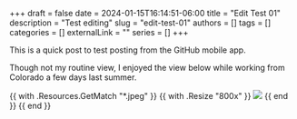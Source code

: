 +++ 
draft = false
date = 2024-01-15T16:14:51-06:00
title = "Edit Test 01"
description = "Test editing"
slug = "edit-test-01"
authors = []
tags = []
categories = []
externalLink = ""
series = []
+++

This is a quick post to test posting from the GitHub mobile app.

Though not my routine view, I enjoyed the view below while working from Colorado a few days last summer.

{{ with .Resources.GetMatch "*.jpeg" }}
  {{ with .Resize "800x" }}
    <img src="{{ .RelPermalink }}" width="{{ .Width }}" height="{{ .Height }}" />
  {{ end }}
{{ end }}